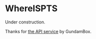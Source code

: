 # WhereISPTS

Under construction.

Thanks for [the API service](https://github.com/GundamBox/WhereIsPTS_API) by GundamBox.